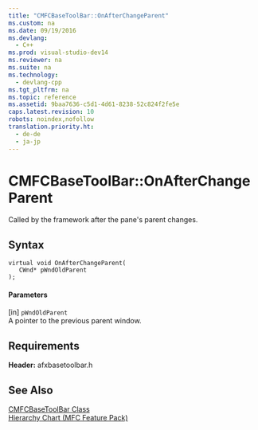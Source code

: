 ```yaml
---
title: "CMFCBaseToolBar::OnAfterChangeParent"
ms.custom: na
ms.date: 09/19/2016
ms.devlang: 
  - C++
ms.prod: visual-studio-dev14
ms.reviewer: na
ms.suite: na
ms.technology: 
  - devlang-cpp
ms.tgt_pltfrm: na
ms.topic: reference
ms.assetid: 9baa7636-c5d1-4d61-8238-52c824f2fe5e
caps.latest.revision: 10
robots: noindex,nofollow
translation.priority.ht: 
  - de-de
  - ja-jp
---
```

# CMFCBaseToolBar::OnAfterChangeParent
Called by the framework after the pane's parent changes.  
  
## Syntax  
  
```  
virtual void OnAfterChangeParent(  
   CWnd* pWndOldParent  
);  
```  
  
#### Parameters  
 [in] `pWndOldParent`  
 A pointer to the previous parent window.  
  
## Requirements  
 **Header:** afxbasetoolbar.h  
  
## See Also  
 [CMFCBaseToolBar Class](../vs140/CMFCBaseToolBar-Class.md)   
 [Hierarchy Chart (MFC Feature Pack)](../vs140/Hierarchy-Chart.md)